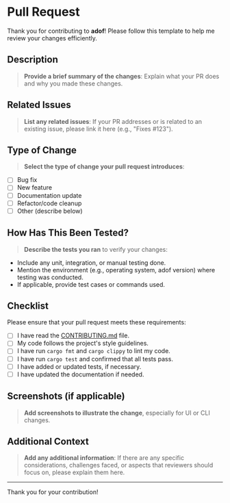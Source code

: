 # Pull Request

Thank you for contributing to **adof**! Please follow this template to help me review your changes efficiently.

## Description

> **Provide a brief summary of the changes**: Explain what your PR does and why you made these changes.

## Related Issues

> **List any related issues**: If your PR addresses or is related to an existing issue, please link it here (e.g., "Fixes #123").

## Type of Change

> **Select the type of change your pull request introduces**:
- [ ] Bug fix
- [ ] New feature
- [ ] Documentation update
- [ ] Refactor/code cleanup
- [ ] Other (describe below)

## How Has This Been Tested?

> **Describe the tests you ran** to verify your changes:
- Include any unit, integration, or manual testing done.
- Mention the environment (e.g., operating system, adof version) where testing was conducted.
- If applicable, provide test cases or commands used.

## Checklist

Please ensure that your pull request meets these requirements:
- [ ] I have read the [CONTRIBUTING.md](https://github.com/fnabinash/adof/blob/main/CONTRIBUTING.md) file.
- [ ] My code follows the project's style guidelines.
- [ ] I have run `cargo fmt` and `cargo clippy` to lint my code.
- [ ] I have run `cargo test` and confirmed that all tests pass.
- [ ] I have added or updated tests, if necessary.
- [ ] I have updated the documentation if needed.

## Screenshots (if applicable)

> **Add screenshots to illustrate the change**, especially for UI or CLI changes.

## Additional Context

> **Add any additional information**: If there are any specific considerations, challenges faced, or aspects that reviewers should focus on, please explain them here.

---

Thank you for your contribution!
